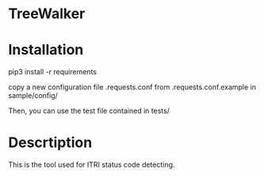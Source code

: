 TreeWalker
===

Installation
===
pip3 install -r requirements

copy a new configuration file .requests.conf from .requests.conf.example in sample/config/

Then, you can use the test file contained in tests/

Descrtiption
===
This is the tool used for ITRI status code detecting.
